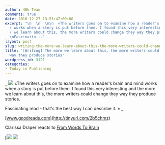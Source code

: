 ```yaml
---
author: 40k Team
comments: true
date: 2010-12-27 13:53:47+00:00
excerpt: "\n  \n  \n\n  «The writers goes on to examine how a reader's brain and mind\
  \ works when a story is put before them. I found this very interesting and the more\
  \ we learn about this, the more writers could change they way they produce stories.\n\
  \nFascinatin..."
layout: post
slug: writing-the-more-we-learn-about-this-the-more-writers-could-change-they-way-they-produce-stories
title: '[Writing] The more we learn about this, the more writers could change the
  way they produce stories'
wordpress_id: 3121
categories:
- Today in Publishing
---
```



  


  _
![](http://www.40kbooks.com/wp-content/uploads/quote1.jpg)
  «The writers goes on to examine how a reader's brain and mind works when a story is put before them. I found this very interesting and the more we learn about this, the more writers could change they way they produce stories.
  

Fascinating read - that's the best way I can describe it. »
_  

[www.goodreads.com](http://tinyurl.com/2b5chmz)






Clarissa Draper reacts to [From Words To Brain](http://www.40kbooks.com/?page_id=133&category=6&product_id=42)





[![](http://www.bookcafe.net/filtr/t1.png)
[![](http://www.bookcafe.net/filtr/f1.png)](http://www.facebook.com/pages/40k/122586614419616)


 
    
